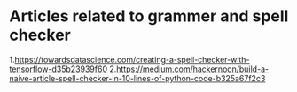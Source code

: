 # Articles related to grammer and spell checker

1.https://towardsdatascience.com/creating-a-spell-checker-with-tensorflow-d35b23939f60
2.https://medium.com/hackernoon/build-a-naive-article-spell-checker-in-10-lines-of-python-code-b325a67f2c3

